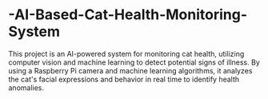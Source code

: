# -AI-Based-Cat-Health-Monitoring-System
This project is an AI-powered system for monitoring cat health, utilizing computer vision and machine learning to detect potential signs of illness. By using a Raspberry Pi camera and machine learning algorithms, it analyzes the cat's facial expressions and behavior in real time to identify health anomalies.
